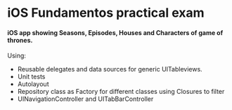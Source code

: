 # iOS Fundamentos practical exam

#### iOS app showing Seasons, Episodes, Houses and Characters of game of thrones.

Using: 

- Reusable delegates and data sources for generic UITableviews.
- Unit tests 
- Autolayout
- Repository class as Factory for different classes using Closures to filter
- UINavigationController and UITabBarController
